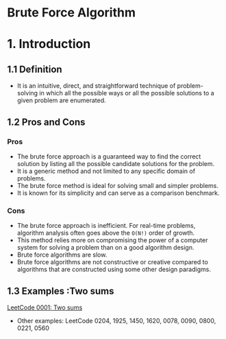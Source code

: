 # Brute Force Algorithm
# 1. Introduction
## 1.1 Definition
+ It is an intuitive, direct, and straightforward technique of problem-solving in which all the possible ways or all the possible solutions to a given problem are enumerated.
## 1.2 Pros and Cons
### Pros
+ The brute force approach is a guaranteed way to find the correct solution by listing all the possible candidate solutions for the problem.
+ It is a generic method and not limited to any specific domain of problems.
+ The brute force method is ideal for solving small and simpler problems.
+ It is known for its simplicity and can serve as a comparison benchmark.
### Cons
+   The brute force approach is inefficient. For real-time problems, algorithm analysis often goes above the `O(N!)` order of growth.
+   This method relies more on compromising the power of a computer system for solving a problem than on a good algorithm design.
+   Brute force algorithms are slow.
+   Brute force algorithms are not constructive or creative compared to algorithms that are constructed using some other design paradigms.

## 1.3 Examples :Two sums
[LeetCode 0001: Two sums](https://leetcode.com/problems/two-sum/)

+ Other examples: LeetCode 0204, 1925, 1450, 1620, 0078, 0090, 0800, 0221, 0560
